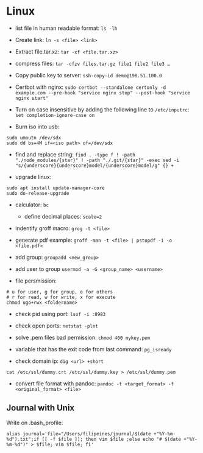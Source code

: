 # Linux

*   list file in human readable format: `ls -lh`

*   Create link: `ln -s <file> <link>`

*   Extract file.tar.xz: `tar -xf <file.tar.xz>`

*   compress files: `tar -cfzv files.tar.gz file1 file2 file3 …​`

*   Copy public key to server: `ssh-copy-id demo@198.51.100.0`

*   Certbot with nginx:
    `sudo certbot --standalone certonly -d example.com --pre-hook "service nginx stop" --post-hook "service nginx start"`

*   Turn on case insensitive by adding the following line to
    `/etc/inputrc`: `set completion-ignore-case on`

*   Burn iso into usb:

<!-- -->

    sudo umoutn /dev/sdx
    sudo dd bs=4M if=<iso path> of=/dev/sdx

*   find and replace string:
    `find . -type f ! -path "./node_modules/{star}" ! -path "./.git/{star}" -exec sed -i "s/{underscore}{underscore}model/{underscore}model/g" {} +`

*   upgrade linux:

<!-- -->

    sudo apt install update-manager-core
    sudo do-release-upgrade

*   calculator: `bc`

    -   define decimal places: `scale=2`

*   indentify groff macro: `grog -t <file>`

*   generate pdf example:
    `groff -man -t <file> | pstopdf -i -o <file.pdf>`

*   add group: `groupadd <new_group>`

*   add user to group `usermod -a -G <group_name> <username>`

*   file persmission:

<!-- -->

    # u for user, g for group, o for others
    # r for read, w for write, x for execute
    chmod ugo+rwx <foldername>

*   check pid using port: `lsof -i :8983`

*   check open ports: `netstat -plnt`

*   solve .pem files bad permission: `chmod 400 mykey.pem`

*   variable that has the exit code from last command: `pg_isready`

*   check domain ip: `dig <url> +short`

<!-- -->

    cat /etc/ssl/dummy.crt /etc/ssl/dummy.key > /etc/ssl/dummy.pem

*   convert file format with pandoc:
    `pandoc -t <target_format> -f <original_format> <file>`

## Journal with Unix

Write on .bash\_profile:

    alias journal='file="/Users/filipeines/journal/$(date +"%Y-%m-%d").txt";if [[ -f $file ]]; then vim $file ;else echo "# $(date +"%Y-%m-%d")" > $file; vim $file; fi'
